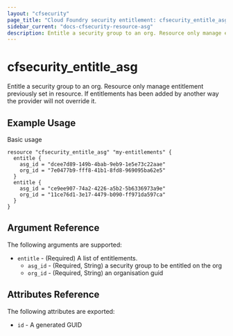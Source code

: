 ```yaml
---
layout: "cfsecurity"
page_title: "Cloud Foundry security entitlement: cfsecurity_entitle_asg"
sidebar_current: "docs-cfsecurity-resource-asg"
description: Entitle a security group to an org. Resource only manage entitlement previously set in resource. If entitlements has been added by an other way the provider will not override it.
---
```


# cfsecurity\_entitle\_asg

Entitle a security group to an org. Resource only manage entitlement previously set in resource.
If entitlements has been added by another way the provider will not override it.

## Example Usage

Basic usage

```hcl
resource "cfsecurity_entitle_asg" "my-entitlements" {
  entitle {
    asg_id = "dcee7d89-149b-4bab-9eb9-1e5e73c22aae"
    org_id = "7e0477b9-fff8-41b1-8fd8-969095ba62e5"
  }
  entitle {
    asg_id = "ce9ee907-74a2-4226-a5b2-5b6336973a9e"
    org_id = "11ce76d1-3e17-4479-b090-ff971da597ca"
  }
}
```

## Argument Reference

The following arguments are supported:

* `entitle` - (Required) A list of entitlements.
    - `asg_id` - (Required, String) a security group to be entitled on the org
    - `org_id` - (Required, String) an organisation guid

## Attributes Reference

The following attributes are exported:

* `id` - A generated GUID

